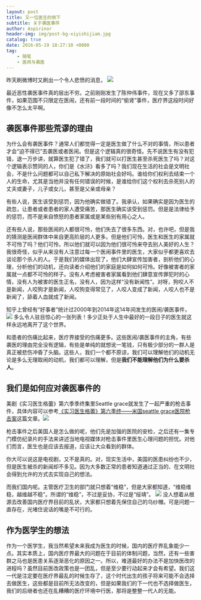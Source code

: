 ```yaml
---
layout: post
title: 又一位医生的倒下
subtitle: 关于袭医事件
author: Aspirinor
header-img: img/post-bg-xiyishijiam.jpg
catalog: true
date: 2016-05-19 18:27:10 +0800
tag: 
    - 随笔
    - 医闹与袭医
---
```

昨天刷微博时又刷出一个令人悲愤的消息，
<img src="http://o77krktj3.bkt.clouddn.com/FireShot%20Capture%205%20-%20%E6%88%91%E7%9A%84%E9%A6%96%E9%A1%B5%20%E5%BE%AE%E5%8D%9A-%E9%9A%8F%E6%97%B6%E9%9A%8F%E5%9C%B0%E5%8F%91%E7%8E%B0%E6%96%B0%E9%B2%9C%E4%BA%8B%20-%20http___weibo.com_Chrisde9326_home_wvr=5">

最近恶性袭医事件真的层出不穷。之前刚刚发生了陈仲伟事件，现在又多了邵东事件，如果范围不只限定在医闹，还有前一段时间的“偷肾”事件，医疗界这段时间好像不怎么太平啊。


## 袭医事件那些荒谬的理由

为什么会有袭医事件？通常人们都觉得一定是医生做了什么不对的事情，所以患者才会“迫不得已”去袭医或者医闹。但是这个逻辑真的很奇怪。先不说医生有没有犯错，退一万步讲，就算医生犯了错了，我们就可以打医生甚至杀死医生了吗？对这个逻辑表示赞同的人，你们是《水浒》看多了吗？我们现在生活的社会是文明社会，不是什么问题都可以自己私下解决的原始社会好吗。谁给你们权利去结束一个人的生命，尤其是当他并没有任何错误的时候，是谁给你们这个权利去杀死别人的丈夫或妻子，儿子或女儿，甚至是父亲或母亲？

有些人说，医生该受到惩罚，因为他确实做错了。我承认，如果确实是因为医生的疏忽，让患者或者患者的家人遭受痛苦，那医生确实该受到惩罚。但是是法律给予的惩罚，而不是来自愤怒的患者家属或是某些别有用心之人。

还有些人说，那些医闹的人都很可怜，他们失去了很多东西。对，也许吧，但是我的猜测是医闹群体中来自更高阶层的人更多。但是他们可怜，医生和医生的家属就不可怜了吗？他们可怜，所以他们就可以因为他们很可怜来夺去别人美好的人生？我很奇怪，似乎从来没有人注意过每一个医闹事件里的医生，大家似乎都更喜欢去谈论那个杀人的人。于是我们的媒体出现了，他们大肆宣传加害者，剖析他们的心理，分析他们的动机，还向读者介绍他们的家庭是如何如何可怜。好像被害者的家属就一点都不可怜的样子。没有人考虑被害者家属看到他们肆意宣传罪犯时的心情，没有人为被害的医生正名，没有人，因为这样“没有新闻性”。对呀，狗咬人不是新闻，人咬狗才是新闻，人咬狗变得常见了，人咬人变成了新闻，人咬人也不是新闻了，舔着人血就成了新闻。

知乎上曾经有“好事者”统计过2000年到2014年这14年间发生的医闹/袭医事件，
<img src="http://o77krktj3.bkt.clouddn.com/FireShot%20Capture%204%20-%20%E5%8E%9F%E6%9C%AC%E6%AE%8B%E9%85%B7%20-%20%E6%94%B6%E8%97%8F%E5%A4%B9%20-%20%E7%9F%A5%E4%B9%8E%20-%20https___www.zhihu.com_collection_41910948.png">
多么令人驻目惊心的一张列表！多少正处于人生中最好的一段日子的医生就这样永远地离开了这个世界。

和患者的伤痛比起来，医疗界接受的伤痛更多。这些医闹/袭医事件的主角，有些袭医的理由完全没有逻辑，有些是单纯的就想讹一笔钱，只有极少部分的一群人是真正被悲伤冲昏了头脑。这些人，我们一个都不原谅，我们可以理解他们的动机无论是多么无理取闹的动机，我们都可以理解，但是**我们不能理解他们为什么要杀人**。

## 我们是如何应对袭医事件的

美剧《实习医生格蕾》第六季季终集里Seattle grace就发生了一起严重的枪击事件，具体内容可以参考[《实习医生格蕾》第六季终——米国seattle grace医院枪击案](http://group.mtime.com/ustvseries/discussion/1027330/)这篇文章。<img src="http://img22.mtime.cn/up/2010/05/23/141429.82029881_500.jpg">

枪击事件之后美国人是怎么做的呢，他们先是加强的医院的安检，之后还有一集专门模仿纪录片的手法来讲述当地电视媒体对枪击事件里医生心理问题的担忧。对他们而言，医生也是应该去报道，应该让大众看到的群体。

你大可以说这是电视剧，又不是真的。对，现实生活中，美国的医患纠纷也不少，但是医生被杀的新闻却不多见。因为大多数正常的患者知道通过正当的、在文明社会得到允许的方式去实现自己的想法。

而我们国内呢。主管医疗卫生的部门就只想着“维稳”，但是大家都知道，“维稳维稳，越维越不稳”。所谓的“维稳”，不过是妥协，不过是“绥靖”。
<img src="http://o77krktj3.bkt.clouddn.com/FireShot%20Capture%206%20-%20%E7%94%A8%E9%93%81%E9%94%A4%E5%87%BB%E6%9D%80%E8%BF%98%E6%98%AF%E7%94%A8%E6%89%8B%E6%8D%B6%E6%9D%80%EF%BC%8C%E5%89%8D%E8%80%85%E5%8F%AF%E4%BB%A5%E5%9B%A0%E6%90%BA%E5%B8%A6%E5%87%B6...%20%E6%9D%A5%E8%87%AA%E7%BB%88%E6%9B%B2%E4%B9%8B%E7%AB%A0%20-%20%E5%BE%AE%E5%8D%9A_%20-%20http___weibo.com_1955226927_Dw9r01oN1.png">
没人想着从根源去改善国内医疗界目前的乱状，大家都只想着先保住自己的乌纱帽。可是问题一直存在，光堵住说话的嘴是不可行的。

## 作为医学生的想法

作为一个医学生，我当然希望未来我成为医生的时候，国内的医疗界乱象能少一点。其实本质上，国内医疗界最大的问题在于目前的体制问题，当然，还有一些害群之马也是医患关系逐渐恶化的原因之一。所以，难道最好的办法不是加快医改的进程吗？虽然目前医改政策也是一团乱，但是至少要行动起来才会有希望。我们这一代是注定要在医疗界最乱的时候生存了，这个时代出生的孩子将来可能不会选择去做医生，这些都是目前所无法改变的，但是如果我们的下一代也不选择做医生，我们的后继者也还在乱糟糟的医疗环境中行医，那将是整整一代人的无能。
